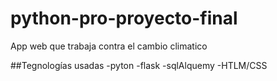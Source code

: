 # python-pro-proyecto-final
App web que trabaja contra el cambio climatico


##Tegnologías usadas
-pyton
-flask
-sqlAlquemy
-HTLM/CSS
